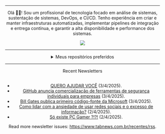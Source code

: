<div align="center">
<hr>
<p>Olá 👋🏾! Sou um profissional de tecnologia focado em análise de sistemas, sustentação de sistemas, DevOps, e CI/CD. Tenho experiência em criar e manter infraestruturas automatizadas, implementar pipelines de integração e entrega contínua, e garantir a alta disponibilidade e performance dos sistemas.</p>
  <img src="https://media.giphy.com/media/yAGIvCiwPJn5C/giphy.gif">
<hr>
  <details>
  <summary>Meus repositórios preferidos</summary>
  <br />
  Alguns dos meus melhores repositórios:
  <br />
<br />
  <ul><li><a href=https://github.com/KubeNerd/aluratube target="_blank" rel="noopener noreferrer">KubeNerd/aluratube</a> (<b>0</b> ✨ and <b>0</b> 🍴): Aluratube - Desenvolvido durante a imersão React da Alura no final de 2022</li><li><a href=https://github.com/KubeNerd/nlw-ia target="_blank" rel="noopener noreferrer">KubeNerd/nlw-ia</a> (<b>0</b> ✨ and <b>0</b> 🍴): Projeto desenvolvido durante a NLW IA - Usando a API da OPENAI</li><li><a href=https://github.com/KubeNerd/nlw-journey-ia target="_blank" rel="noopener noreferrer">KubeNerd/nlw-journey-ia</a> (<b>0</b> ✨ and <b>0</b> 🍴): NLW IA - Agent de viagens usando python + langchain + GPT</li>
<li>More coming soon :).</li>
</ul>
  </details>
  <hr/>
    <summary>Recent Newsletters</summary>
  <br />
  <ul>
    <li><a href=https://www.tabnews.com.br/thyagodinizz/quero-ajudar-voce target="_blank" rel="noopener noreferrer">QUERO AJUDAR VOCÊ</a> (3/4/2025).</li><li><a href=https://www.tabnews.com.br/NewsletterOficial/github-anuncia-comercializacao-de-ferramentas-de-seguranca-individuais-para-empresas target="_blank" rel="noopener noreferrer">GitHub anuncia comercialização de ferramentas de segurança individuais para empresas</a> (3/4/2025).</li><li><a href=https://www.tabnews.com.br/NewsletterOficial/bill-gates-publica-primeiro-codigo-fonte-da-microsoft target="_blank" rel="noopener noreferrer">Bill Gates publica primeiro código-fonte da Microsoft</a> (3/4/2025).</li><li><a href=https://www.tabnews.com.br/elmagogabriel/como-lidar-com-a-ansiedade-de-usar-redes-sociais-e-o-excesso-de-informacao target="_blank" rel="noopener noreferrer">Como lidar com a ansiedade de usar redes sociais e o excesso de informação?</a> (2/4/2025).</li><li><a href=https://www.tabnews.com.br/ppg/so-existe-pc-gamer target="_blank" rel="noopener noreferrer">Só existe PC Gamer ?!?!</a> (2/4/2025).</li>
  </ul>
<p>Read more newsletter issues: <a href="https://www.tabnews.com.br/recentes/rss">https://www.tabnews.com.br/recentes/rss</a>.</p>
  </details>
